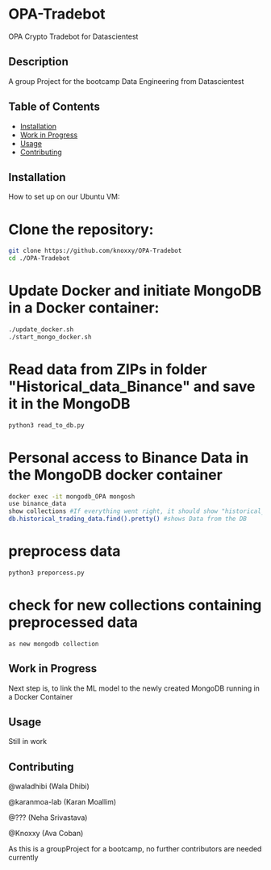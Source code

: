 # OPA-Tradebot
OPA Crypto Tradebot for Datascientest
## Description
A group Project for the bootcamp Data Engineering from Datascientest

## Table of Contents
- [Installation](#installation)
- [Work in Progress](#Work-in-Progress)
- [Usage](#usage)
- [Contributing](#contributing)

## Installation
How to set up on our Ubuntu VM:

# Clone the repository:
```bash
git clone https://github.com/knoxxy/OPA-Tradebot
cd ./OPA-Tradebot
```
# Update Docker and initiate MongoDB in a Docker container:
``` bash
./update_docker.sh
./start_mongo_docker.sh
```

# Read data from ZIPs in folder "Historical_data_Binance" and save it in the MongoDB
``` bash
python3 read_to_db.py
```

# Personal access to Binance Data in the MongoDB docker container
``` bash
docker exec -it mongodb_OPA mongosh
use binance_data
show collections #If everything went right, it should show "historical_trading_data"
db.historical_trading_data.find().pretty() #shows Data from the DB
```

# preprocess data 
``` bash
python3 preporcess.py 
```

# check for new collections containing preprocessed data
```show collections #If everything went right new "preprocessed_data" is shown
as new mongodb collection
```


## Work in Progress
Next step is, to link the ML model to the newly created MongoDB running in a Docker Container

## Usage
Still in work

## Contributing
@waladhibi (Wala Dhibi)

@karanmoa-lab (Karan Moallim)

@??? (Neha Srivastava)

@Knoxxy (Ava Coban)

As this is a groupProject for a bootcamp, no further contributors are needed currently

